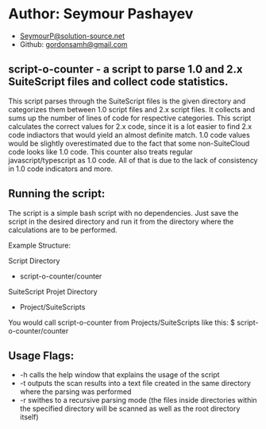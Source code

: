 
# Author: Seymour Pashayev
- SeymourP@solution-source.net
- Github: gordonsamh@gmail.com

## script-o-counter - a script to parse 1.0 and 2.x SuiteScript files and collect code statistics.
 This script parses through the SuiteScript files is the given directory and categorizes them between
 1.0 script files and 2.x script files. It collects and sums up the number of lines of code for respective categories.
 This script calculates the correct values for 2.x code, since it is a lot easier to find 2.x code indiactors that would
 yield an almost definite match. 1.0 code values would be slightly overestimated due to the fact that some non-SuiteCloud code looks like 1.0 code.
 This counter also treats regular javascript/typescript as 1.0 code. All of that is due to the lack of consistency in 1.0 code indicators and more.

## Running the script:
The script is a simple bash script with no dependencies. Just save the script in the desired directory and run it from the directory where the calculations are to be performed.

 Example Structure:
 
 Script Directory
- script-o-counter/counter

SuiteScript Projet Directory
- Project/SuiteScripts

You would call script-o-counter from Projects/SuiteScripts like this:
$ script-o-counter/counter

## Usage Flags:
- -h calls the help window that explains the usage of the script
- -t outputs the scan results into a text file created in the same directory where the parsing was performed
- -r swithes to a recursive parsing mode (the files inside directories within the specified directory will be scanned as well as the root directory itself)

